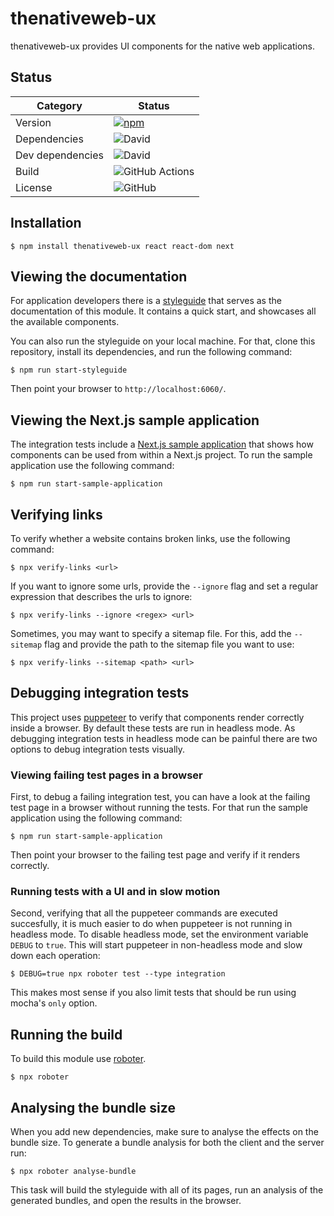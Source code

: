 # thenativeweb-ux

thenativeweb-ux provides UI components for the native web applications.

## Status

| Category         | Status                                                                                                                                                     |
| ---------------- | ---------------------------------------------------------------------------------------------------------------------------------------------------------- |
| Version          | [![npm](https://img.shields.io/npm/v/thenativeweb-ux)](https://www.npmjs.com/package/thenativeweb-ux)                                                      |
| Dependencies     | ![David](https://img.shields.io/david/thenativeweb/thenativeweb-ux)                                                                                        |
| Dev dependencies | ![David](https://img.shields.io/david/dev/thenativeweb/thenativeweb-ux)                                                                                    |
| Build            | ![GitHub Actions](https://github.com/thenativeweb/thenativeweb-ux/workflows/Release/badge.svg?branch=master) |
| License          | ![GitHub](https://img.shields.io/github/license/thenativeweb/thenativeweb-ux)                                                                              |

## Installation

```shell
$ npm install thenativeweb-ux react react-dom next
```

## Viewing the documentation

For application developers there is a [styleguide](https://ux.thenativeweb.io/) that serves as the documentation of this module. It contains a quick start, and showcases all the available components.

You can also run the styleguide on your local machine. For that, clone this repository, install its dependencies, and run the following command:

```shell
$ npm run start-styleguide
```

Then point your browser to `http://localhost:6060/`.

## Viewing the Next.js sample application

The integration tests include a [Next.js sample application](test/shared/sampleApplication) that shows how components can be used from within a Next.js project. To run the sample application use the following command:

```shell
$ npm run start-sample-application
```

## Verifying links

To verify whether a website contains broken links, use the following command:

```shell
$ npx verify-links <url>
```

If you want to ignore some urls, provide the `--ignore` flag and set a regular expression that describes the urls to ignore:

```shell
$ npx verify-links --ignore <regex> <url>
```

Sometimes, you may want to specify a sitemap file. For this, add the `--sitemap` flag and provide the path to the sitemap file you want to use:

```shell
$ npx verify-links --sitemap <path> <url>
```

## Debugging integration tests

This project uses [puppeteer](https://github.com/GoogleChrome/puppeteer) to verify that components render correctly inside a browser. By default these tests are run in headless mode. As debugging integration tests in headless mode can be painful there are two options to debug integration tests visually.

### Viewing failing test pages in a browser

First, to debug a failing integration test, you can have a look at the failing test page in a browser without running the tests. For that run the sample application using the following command:

```shell
$ npm run start-sample-application
```

Then point your browser to the failing test page and verify if it renders correctly.

### Running tests with a UI and in slow motion

Second, verifying that all the puppeteer commands are executed succesfully, it is much easier to do when puppeteer is not running in headless mode. To disable headless mode, set the environment variable `DEBUG` to `true`. This will start puppeteer in non-headless mode and slow down each operation:

```shell
$ DEBUG=true npx roboter test --type integration
```

This makes most sense if you also limit tests that should be run using mocha's `only` option.

## Running the build

To build this module use [roboter](https://www.npmjs.com/package/roboter).

```shell
$ npx roboter
```

## Analysing the bundle size

When you add new dependencies, make sure to analyse the effects on the bundle size. To generate a bundle analysis for both the client and the server run:

```shell
$ npx roboter analyse-bundle
```

This task will build the styleguide with all of its pages, run an analysis of the generated bundles, and open the results in the browser.
